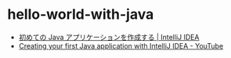 # hello-world-with-java

- [初めての Java アプリケーションを作成する | IntelliJ IDEA](https://pleiades.io/help/idea/creating-and-running-your-first-java-application.html)
- [Creating your first Java application with IntelliJ IDEA - YouTube](https://www.youtube.com/watch?v=H_XxH66lm3U)
